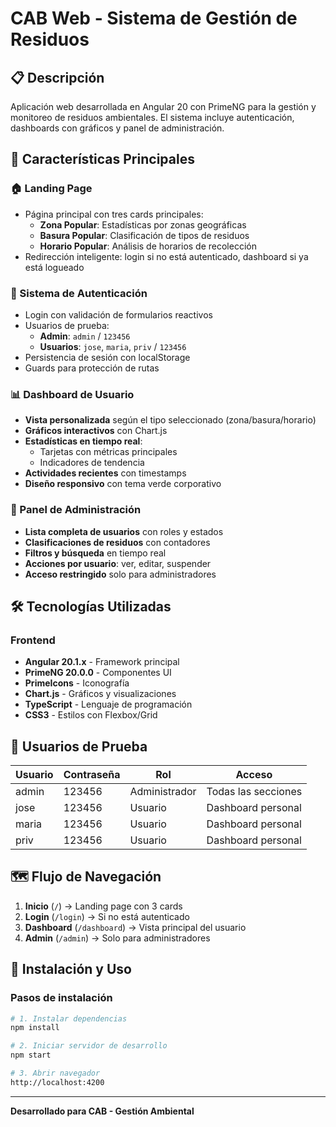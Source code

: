 # CAB Web - Sistema de Gestión de Residuos

## 📋 Descripción
Aplicación web desarrollada en Angular 20 con PrimeNG para la gestión y monitoreo de residuos ambientales. El sistema incluye autenticación, dashboards con gráficos y panel de administración.

## 🚀 Características Principales

### 🏠 Landing Page
- Página principal con tres cards principales:
  - **Zona Popular**: Estadísticas por zonas geográficas
  - **Basura Popular**: Clasificación de tipos de residuos
  - **Horario Popular**: Análisis de horarios de recolección
- Redirección inteligente: login si no está autenticado, dashboard si ya está logueado

### 🔐 Sistema de Autenticación
- Login con validación de formularios reactivos
- Usuarios de prueba:
  - **Admin**: `admin` / `123456`
  - **Usuarios**: `jose`, `maria`, `priv` / `123456`
- Persistencia de sesión con localStorage
- Guards para protección de rutas

### 📊 Dashboard de Usuario
- **Vista personalizada** según el tipo seleccionado (zona/basura/horario)
- **Gráficos interactivos** con Chart.js
- **Estadísticas en tiempo real**:
  - Tarjetas con métricas principales
  - Indicadores de tendencia
- **Actividades recientes** con timestamps
- **Diseño responsivo** con tema verde corporativo

### 👥 Panel de Administración
- **Lista completa de usuarios** con roles y estados
- **Clasificaciones de residuos** con contadores
- **Filtros y búsqueda** en tiempo real
- **Acciones por usuario**: ver, editar, suspender
- **Acceso restringido** solo para administradores

## 🛠️ Tecnologías Utilizadas

### Frontend
- **Angular 20.1.x** - Framework principal
- **PrimeNG 20.0.0** - Componentes UI
- **PrimeIcons** - Iconografía
- **Chart.js** - Gráficos y visualizaciones
- **TypeScript** - Lenguaje de programación
- **CSS3** - Estilos con Flexbox/Grid

## 👤 Usuarios de Prueba

| Usuario | Contraseña | Rol | Acceso |
|---------|------------|-----|---------|
| admin | 123456 | Administrador | Todas las secciones |
| jose | 123456 | Usuario | Dashboard personal |
| maria | 123456 | Usuario | Dashboard personal |
| priv | 123456 | Usuario | Dashboard personal |

## 🗺️ Flujo de Navegación

1. **Inicio** (`/`) → Landing page con 3 cards
2. **Login** (`/login`) → Si no está autenticado
3. **Dashboard** (`/dashboard`) → Vista principal del usuario
4. **Admin** (`/admin`) → Solo para administradores

## 🔧 Instalación y Uso

### Pasos de instalación
```bash
# 1. Instalar dependencias
npm install

# 2. Iniciar servidor de desarrollo
npm start

# 3. Abrir navegador
http://localhost:4200
```

---

**Desarrollado para CAB - Gestión Ambiental**
